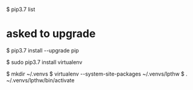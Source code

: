 $ pip3.7 list

# asked to upgrade
$ pip3.7 install --upgrade pip

$ sudo pip3.7 install virtualenv

$ mkdir ~/.venvs
$ virtualenv --system-site-packages ~/.venvs/lpthw
$ . ~/.venvs/lpthw/bin/activate
